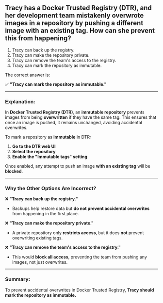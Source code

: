 ## Tracy has a Docker Trusted Registry (DTR), and her development team mistakenly overwrote images in a repository by pushing a different image with an existing tag. How can she prevent this from happening? 
1. Tracy can back up the registry.
2. Tracy can make the repository private.
3. Tracy can remove the team's access to the registry.
4. Tracy can mark the repository as immutable.

The correct answer is:  

✅ **"Tracy can mark the repository as immutable."**  

---

### **Explanation:**  
In **Docker Trusted Registry (DTR)**, an **immutable repository** prevents images from being **overwritten** if they have the same tag. This ensures that once an image is pushed, it remains unchanged, avoiding accidental overwrites.  

To mark a repository as **immutable** in DTR:  
1. **Go to the DTR web UI**  
2. **Select the repository**  
3. **Enable the "Immutable tags" setting**  

Once enabled, any attempt to push an image **with an existing tag** will be **blocked**.

---

### **Why the Other Options Are Incorrect?**  

❌ **"Tracy can back up the registry."**  
- Backups help restore data but **do not prevent accidental overwrites** from happening in the first place.  

❌ **"Tracy can make the repository private."**  
- A private repository only **restricts access**, but it does **not** prevent overwriting existing tags.  

❌ **"Tracy can remove the team's access to the registry."**  
- This would **block all access**, preventing the team from pushing any images, not just overwrites.  

---

### **Summary:**  
To prevent accidental overwrites in Docker Trusted Registry, **Tracy should mark the repository as immutable.**
